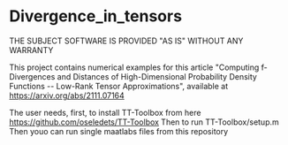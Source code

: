 # Divergence_in_tensors

THE SUBJECT SOFTWARE IS PROVIDED "AS IS" WITHOUT ANY WARRANTY

This project contains numerical examples for this article "Computing f-Divergences and Distances of High-Dimensional Probability Density Functions -- Low-Rank Tensor Approximations", available at https://arxiv.org/abs/2111.07164

The user needs, first, to install TT-Toolbox from here https://github.com/oseledets/TT-Toolbox 
Then to run TT-Toolbox/setup.m
Then youo can run single maatlabs files from this repository
